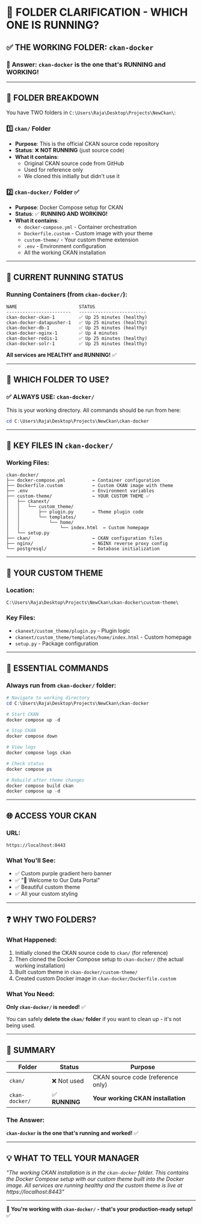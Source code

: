# 📂 **FOLDER CLARIFICATION - WHICH ONE IS RUNNING?**

## ✅ **THE WORKING FOLDER: `ckan-docker`**

### 🎯 **Answer: `ckan-docker` is the one that's RUNNING and WORKING!**

---

## 📁 **FOLDER BREAKDOWN**

You have TWO folders in `C:\Users\Raja\Desktop\Projects\NewCkan\`:

### 1️⃣ **`ckan/` Folder**
- **Purpose**: This is the official CKAN source code repository
- **Status**: ❌ **NOT RUNNING** (just source code)
- **What it contains**:
  - Original CKAN source code from GitHub
  - Used for reference only
  - We cloned this initially but didn't use it

### 2️⃣ **`ckan-docker/` Folder** ✅
- **Purpose**: Docker Compose setup for CKAN
- **Status**: ✅ **RUNNING AND WORKING!**
- **What it contains**:
  - `docker-compose.yml` - Container orchestration
  - `Dockerfile.custom` - Custom image with your theme
  - `custom-theme/` - Your custom theme extension
  - `.env` - Environment configuration
  - All the working CKAN installation

---

## 🚀 **CURRENT RUNNING STATUS**

### Running Containers (from `ckan-docker/`):

```
NAME                       STATUS                    
------------------------   -------------------------
ckan-docker-ckan-1         ✅ Up 25 minutes (healthy)
ckan-docker-datapusher-1   ✅ Up 25 minutes (healthy)
ckan-docker-db-1           ✅ Up 25 minutes (healthy)
ckan-docker-nginx-1        ✅ Up 4 minutes            
ckan-docker-redis-1        ✅ Up 25 minutes (healthy)
ckan-docker-solr-1         ✅ Up 25 minutes (healthy)
```

**All services are HEALTHY and RUNNING!** ✅

---

## 🎯 **WHICH FOLDER TO USE?**

### ✅ **ALWAYS USE: `ckan-docker/`**

This is your working directory. All commands should be run from here:

```powershell
cd C:\Users\Raja\Desktop\Projects\NewCkan\ckan-docker
```

---

## 📝 **KEY FILES IN `ckan-docker/`**

### Working Files:
```
ckan-docker/
├── docker-compose.yml          ← Container configuration
├── Dockerfile.custom           ← Custom CKAN image with theme
├── .env                        ← Environment variables
├── custom-theme/               ← YOUR CUSTOM THEME ✅
│   ├── ckanext/
│   │   └── custom_theme/
│   │       ├── plugin.py       ← Theme plugin code
│   │       └── templates/
│   │           └── home/
│   │               └── index.html  ← Custom homepage
│   └── setup.py
├── ckan/                       ← CKAN configuration files
├── nginx/                      ← NGINX reverse proxy config
└── postgresql/                 ← Database initialization
```

---

## 🎨 **YOUR CUSTOM THEME**

### Location:
```
C:\Users\Raja\Desktop\Projects\NewCkan\ckan-docker\custom-theme\
```

### Key Files:
- `ckanext/custom_theme/plugin.py` - Plugin logic
- `ckanext/custom_theme/templates/home/index.html` - Custom homepage
- `setup.py` - Package configuration

---

## 🔧 **ESSENTIAL COMMANDS**

### Always run from `ckan-docker/` folder:

```powershell
# Navigate to working directory
cd C:\Users\Raja\Desktop\Projects\NewCkan\ckan-docker

# Start CKAN
docker compose up -d

# Stop CKAN
docker compose down

# View logs
docker compose logs ckan

# Check status
docker compose ps

# Rebuild after theme changes
docker compose build ckan
docker compose up -d
```

---

## 🌐 **ACCESS YOUR CKAN**

### URL:
```
https://localhost:8443
```

### What You'll See:
- ✅ Custom purple gradient hero banner
- ✅ "🚀 Welcome to Our Data Portal"
- ✅ Beautiful custom theme
- ✅ All your custom styling

---

## ❓ **WHY TWO FOLDERS?**

### What Happened:
1. Initially cloned the CKAN source code to `ckan/` (for reference)
2. Then cloned the Docker Compose setup to `ckan-docker/` (the actual working installation)
3. Built custom theme in `ckan-docker/custom-theme/`
4. Created custom Docker image in `ckan-docker/Dockerfile.custom`

### What You Need:
**Only `ckan-docker/` is needed!** ✅

You can safely **delete the `ckan/` folder** if you want to clean up - it's not being used.

---

## 🎯 **SUMMARY**

| Folder | Status | Purpose |
|--------|--------|---------|
| `ckan/` | ❌ Not used | CKAN source code (reference only) |
| `ckan-docker/` | ✅ **RUNNING** | **Your working CKAN installation** |

### The Answer:
**`ckan-docker` is the one that's running and worked!** ✅

---

## 💡 **WHAT TO TELL YOUR MANAGER**

*"The working CKAN installation is in the `ckan-docker` folder. This contains the Docker Compose setup with our custom theme built into the Docker image. All services are running healthy and the custom theme is live at https://localhost:8443"*

---

**🎉 You're working with `ckan-docker/` - that's your production-ready setup!** ✅

